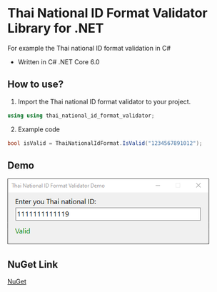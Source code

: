 # Thai National ID Format Validator Library for .NET
For example the Thai national ID format validation in C#
- Written in C# .NET Core 6.0

## How to use?
1. Import the Thai national ID format validator to your project.
```C#
using using thai_national_id_format_validator;
```
2. Example code
```C#
bool isValid = ThaiNationalIdFormat.IsValid("1234567891012");
```

## Demo
![Screenshot](https://github.com/Dhanabhon/thai-national-id-format-validator/blob/main/ss.png)

## NuGet Link
[NuGet](https://www.nuget.org/packages/thai-national-id-format-validator/)
